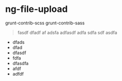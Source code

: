 # ng-file-upload
grunt-contrib-scss
grunt-contrib-sass

> fasdf
> dfadf
>af adsfa
>adfasdf
>adfa
>sdfa
>sdf
>asdfa

* dfads
* dfad
* dfasdf
* fdfa
* dfasdfa
* afdf
* adfdf